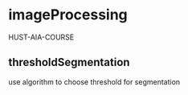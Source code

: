 # imageProcessing
HUST-AIA-COURSE

## thresholdSegmentation
use algorithm to choose threshold for segmentation
